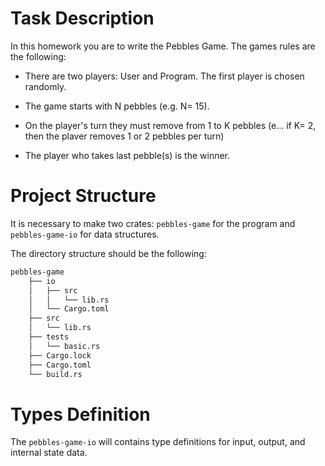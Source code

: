# Task Description

In this homework you are to write the Pebbles Game. The games rules are the following:

- There are two players: User and Program. The first player is chosen randomly.

- The game starts with N pebbles (e.g. N= 15).

- On the player's turn they must remove from 1 to K pebbles (e... if K= 2, then the plaver removes 1 or 2 pebbles per turn)

- The player who takes last pebble(s) is the winner.

# Project Structure

It is necessary to make two crates: `pebbles-game` for the program and `pebbles-game-io` for data structures.

The directory structure should be the following:

```md
pebbles-game
    ├── io
    │   ├── src
    │   │   └── lib.rs
    │   └── Cargo.toml
    ├── src
    │   └── lib.rs
    ├── tests
    │   └── basic.rs
    ├── Cargo.lock
    ├── Cargo.toml
    └── build.rs
```

# Types Definition

The `pebbles-game-io` will contains type definitions for input, output, and internal state data.




